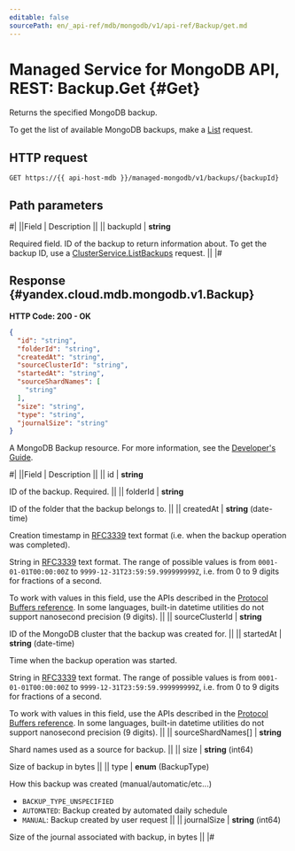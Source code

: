 ```yaml
---
editable: false
sourcePath: en/_api-ref/mdb/mongodb/v1/api-ref/Backup/get.md
---
```


# Managed Service for MongoDB API, REST: Backup.Get {#Get}

Returns the specified MongoDB backup.

To get the list of available MongoDB backups, make a [List](/docs/managed-mongodb/api-ref/Backup/list#List) request.

## HTTP request

```
GET https://{{ api-host-mdb }}/managed-mongodb/v1/backups/{backupId}
```

## Path parameters

#|
||Field | Description ||
|| backupId | **string**

Required field. ID of the backup to return information about.
To get the backup ID, use a [ClusterService.ListBackups](/docs/managed-mongodb/api-ref/Cluster/listBackups#ListBackups) request. ||
|#

## Response {#yandex.cloud.mdb.mongodb.v1.Backup}

**HTTP Code: 200 - OK**

```json
{
  "id": "string",
  "folderId": "string",
  "createdAt": "string",
  "sourceClusterId": "string",
  "startedAt": "string",
  "sourceShardNames": [
    "string"
  ],
  "size": "string",
  "type": "string",
  "journalSize": "string"
}
```

A MongoDB Backup resource. For more information, see the
[Developer's Guide](/docs/managed-mongodb/concepts).

#|
||Field | Description ||
|| id | **string**

ID of the backup. Required. ||
|| folderId | **string**

ID of the folder that the backup belongs to. ||
|| createdAt | **string** (date-time)

Creation timestamp in [RFC3339](https://www.ietf.org/rfc/rfc3339.txt) text format
(i.e. when the backup operation was completed).

String in [RFC3339](https://www.ietf.org/rfc/rfc3339.txt) text format. The range of possible values is from
`0001-01-01T00:00:00Z` to `9999-12-31T23:59:59.999999999Z`, i.e. from 0 to 9 digits for fractions of a second.

To work with values in this field, use the APIs described in the
[Protocol Buffers reference](https://developers.google.com/protocol-buffers/docs/reference/overview).
In some languages, built-in datetime utilities do not support nanosecond precision (9 digits). ||
|| sourceClusterId | **string**

ID of the MongoDB cluster that the backup was created for. ||
|| startedAt | **string** (date-time)

Time when the backup operation was started.

String in [RFC3339](https://www.ietf.org/rfc/rfc3339.txt) text format. The range of possible values is from
`0001-01-01T00:00:00Z` to `9999-12-31T23:59:59.999999999Z`, i.e. from 0 to 9 digits for fractions of a second.

To work with values in this field, use the APIs described in the
[Protocol Buffers reference](https://developers.google.com/protocol-buffers/docs/reference/overview).
In some languages, built-in datetime utilities do not support nanosecond precision (9 digits). ||
|| sourceShardNames[] | **string**

Shard names used as a source for backup. ||
|| size | **string** (int64)

Size of backup in bytes ||
|| type | **enum** (BackupType)

How this backup was created (manual/automatic/etc...)

- `BACKUP_TYPE_UNSPECIFIED`
- `AUTOMATED`: Backup created by automated daily schedule
- `MANUAL`: Backup created by user request ||
|| journalSize | **string** (int64)

Size of the journal associated with backup, in bytes ||
|#